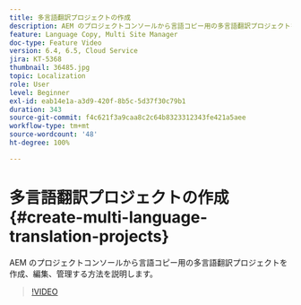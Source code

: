 ```yaml
---
title: 多言語翻訳プロジェクトの作成
description: AEM のプロジェクトコンソールから言語コピー用の多言語翻訳プロジェクトを作成、編集、管理する方法を説明します。
feature: Language Copy, Multi Site Manager
doc-type: Feature Video
version: 6.4, 6.5, Cloud Service
jira: KT-5368
thumbnail: 36485.jpg
topic: Localization
role: User
level: Beginner
exl-id: eab14e1a-a3d9-420f-8b5c-5d37f30c79b1
duration: 343
source-git-commit: f4c621f3a9caa8c2c64b8323312343fe421a5aee
workflow-type: tm+mt
source-wordcount: '48'
ht-degree: 100%

---
```


# 多言語翻訳プロジェクトの作成 {#create-multi-language-translation-projects}

AEM のプロジェクトコンソールから言語コピー用の多言語翻訳プロジェクトを作成、編集、管理する方法を説明します。

>[!VIDEO](https://video.tv.adobe.com/v/36485?quality=12&learn=on)
